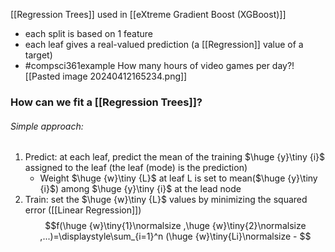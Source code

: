 [[Regression Trees]] used in [[eXtreme Gradient Boost (XGBoost)]]
- each split is based on 1 feature
- each leaf gives a real-valued prediction (a [[Regression]] value of a target)
- #compsci361example How many hours of video games per day?![[Pasted image 20240412165234.png]]

### How can we fit a [[Regression Trees]]?
###### Simple approach:
1. Predict: at each leaf, predict the mean of the training $\huge {y}\tiny {i}$ assigned to the leaf (the leaf (mode) is the prediction)
	- Weight $\huge {w}\tiny {L}$ at leaf L is set to mean($\huge {y}\tiny {i}$) among $\huge {y}\tiny {i}$ at the lead node
2. Train: set the $\huge {w}\tiny {L}$ values by minimizing the squared error ([[Linear Regression]])
$$f(\huge {w}\tiny{1}\normalsize ,\huge {w}\tiny{2}\normalsize ,...)=\displaystyle\sum_{i=1}^n (\huge {w}\tiny{Li}\normalsize - $$